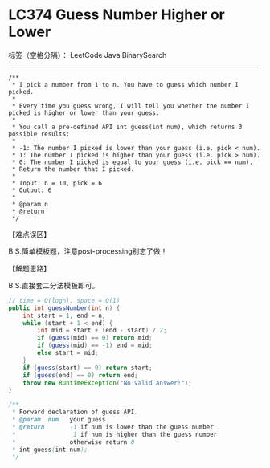 # LC374 Guess Number Higher or Lower
标签（空格分隔）： LeetCode Java BinarySearch

---
    /**
     * I pick a number from 1 to n. You have to guess which number I picked.
     *
     * Every time you guess wrong, I will tell you whether the number I picked is higher or lower than your guess.
     *
     * You call a pre-defined API int guess(int num), which returns 3 possible results:
     *
     * -1: The number I picked is lower than your guess (i.e. pick < num).
     * 1: The number I picked is higher than your guess (i.e. pick > num).
     * 0: The number I picked is equal to your guess (i.e. pick == num).
     * Return the number that I picked.
     *
     * Input: n = 10, pick = 6
     * Output: 6
     *
     * @param n
     * @return
     */


【难点误区】

B.S.简单模板题，注意post-processing别忘了做！

【解题思路】

B.S.直接套二分法模板即可。


```java
// time = O(logn), space = O(1)
public int guessNumber(int n) {
    int start = 1, end = n;
    while (start + 1 < end) {
        int mid = start + (end - start) / 2;
        if (guess(mid) == 0) return mid;
        if (guess(mid) == -1) end = mid;
        else start = mid;
    }
    if (guess(start) == 0) return start;
    if (guess(end) == 0) return end;
    throw new RuntimeException("No valid answer!");
}

/**
 * Forward declaration of guess API.
 * @param  num   your guess
 * @return 	     -1 if num is lower than the guess number
 *			      1 if num is higher than the guess number
 *               otherwise return 0
 * int guess(int num);
 */   
```
